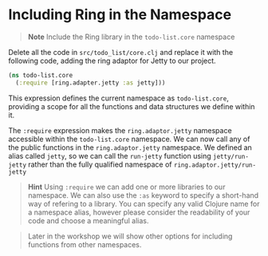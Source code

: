 # Including Ring in the Namespace 

> **Note** Include the Ring library in the `todo-list.core` namespace

Delete all the code in `src/todo_list/core.clj` and replace it with the following code, adding the ring adaptor for Jetty to our project.

```clojure
(ns todo-list.core
  (:require [ring.adapter.jetty :as jetty]))
```

This expression defines the current namespace as `todo-list.core`, providing a scope for all the functions and data structures we define within it.

The `:require` expression makes the `ring.adaptor.jetty` namespace accessible within the `todo-list.core` namespace.  We can now call any of the public functions in the `ring.adaptor.jetty` namespace.  We defined an alias called `jetty`, so we can call the `run-jetty` function using `jetty/run-jetty` rather than the fully qualified namespace of `ring.adaptor.jetty/run-jetty` 

> **Hint** Using `:require` we can add one or more libraries to our namespace.  We can also use the `:as` keyword to specify a short-hand way of refering to a library.  You can specify any valid Clojure name for a namespace alias, however please consider the readability of your code and choose a meaningful alias.

> Later in the workshop we will show other options for including functions from other namespaces.

